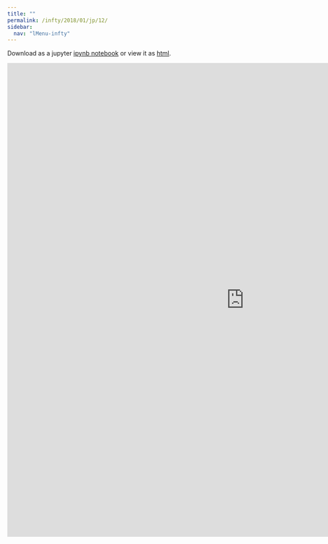 ```yaml
---
title: ""
permalink: /infty/2018/01/jp/12/
sidebar:
  nav: "lMenu-infty"
---
```


Download as a jupyter [ipynb notebook](https://lamastex.github.io/scalable-data-science/infty/2018/01/jp/12.ipynb) or view it as [html](https://lamastex.github.io/scalable-data-science/infty/2018/01/jp/12.html).

<iframe src="https://lamastex.github.io/scalable-data-science/infty/2018/01/jp/12.html" width="1080" height="1080" frameborder="0"></iframe>

